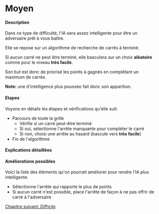 # Moyen

#### Description

Dans ce type de difficulté, l'IA sera assez intelligente pour être un adversaire prêt à vous battre.

Elle se repose sur un algorithme de recherche de carrés à terminé.

Si aucun carré ne peut être terminé, elle basculera sur un choix **aléatoire** comme pour le niveau **très facile**.

Son but est donc de priorisé les points à gagnés en complétant un maximum de carrés.

**Note:** une d'intelligence plus poussée fait donc son apparition.

#### Etapes

Voyons en détails les étapes et vérifications qu'elle suit:

- Parcours de toute la grille
   - Vérifie si un carré peut-être terminé
   - Si oui, sélectionne l'arrête manquante pour compléter le carré
   - Si non, choisi une arrête au hasard (bascule vers **très facile**)
- Fin de l'algorithme

#### Explications détaillées

#### Améliorations possibles

Voici la liste des éléments qu'on pourrait améliorer pour rendre l'IA plus intelligente.

- Sélectionne l'arrête qui rapporte le plus de points
- Si aucun carré n'est possible, place l'arrête de façon à ne pas offrir de carré à l'adversaire

<a href="{{ site.baseUrl }}config/hard/" class="btn btn-green">Chapitre suivant: Difficile</a>
